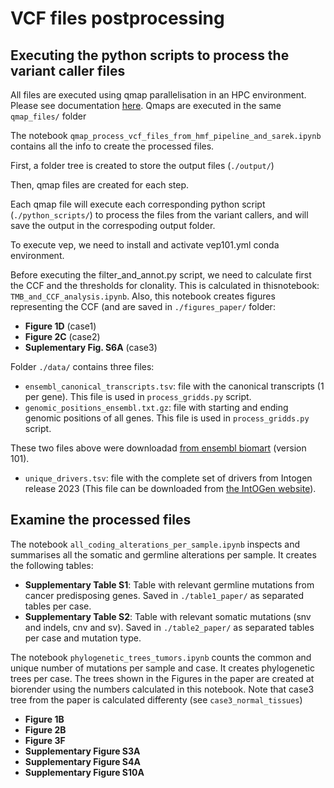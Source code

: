 # VCF files postprocessing

## Executing the python scripts to process the variant caller files

All files are executed using qmap parallelisation in an HPC environment. Please see documentation [here](https://github.com/bbglab/qmap). Qmaps are executed in the same ```qmap_files/``` folder

The notebook ```qmap_process_vcf_files_from_hmf_pipeline_and_sarek.ipynb``` contains all the info to create the processed files.

First, a folder tree is created to store the output files (```./output/```)

Then, qmap files are created for each step.

Each qmap file will execute each corresponding python script (```./python_scripts/```) to process the files from the variant callers, and will save the output in the correspoding output folder.

To execute vep, we need to install and activate vep101.yml conda environment.

Before executing the filter_and_annot.py script, we need to calculate first the CCF and the thresholds for clonality. This is calculated in thisnotebook: ```TMB_and_CCF_analysis.ipynb```. Also, this notebook creates figures representing the CCF (and are saved in ```./figures_paper/``` folder:

- **Figure 1D** (case1)
- **Figure 2C** (case2)
- **Suplementary Fig. S6A** (case3)

Folder ```./data/``` contains three files:
- ```ensembl_canonical_transcripts.tsv```: file with the canonical transcripts (1 per gene). This file is used in ```process_gridds.py``` script.
- ```genomic_positions_ensembl.txt.gz```: file with starting and ending genomic positions of all genes. This file is used in ```process_gridds.py``` script.

These two files above were downloadad [from ensembl biomart](https://www.ensembl.org/info/data/biomart/index.html) (version 101).

- ```unique_drivers.tsv```: file with the complete set of drivers from Intogen release 2023 (This file can be downloaded from [the IntOGen website](https://www.intogen.org/download/)).

## Examine the processed files

The notebook ```all_coding_alterations_per_sample.ipynb``` inspects and summarises all the somatic and germline alterations per sample. It creates the following tables:

- **Supplementary Table S1**: Table with relevant germline mutations from cancer predisposing genes. Saved in ```./table1_paper/``` as separated tables per case.
- **Supplementary Table S2**: Table with relevant somatic mutations (snv and indels, cnv and sv). Saved in ```./table2_paper/``` as separated tables per case and mutation type.

The notebook ```phylogenetic_trees_tumors.ipynb``` counts the common and unique number of mutations per sample and case. It creates phylogenetic trees per case. The trees shown in the Figures in the paper are created at biorender using the numbers calculated in this notebook. Note that case3 tree from the paper is calculated differenty (see ```case3_normal_tissues```)

- **Figure 1B**
- **Figure 2B**
- **Figure 3F**
- **Supplementary Figure S3A**
- **Supplementary Figure S4A**
- **Supplementary Figure S10A**
